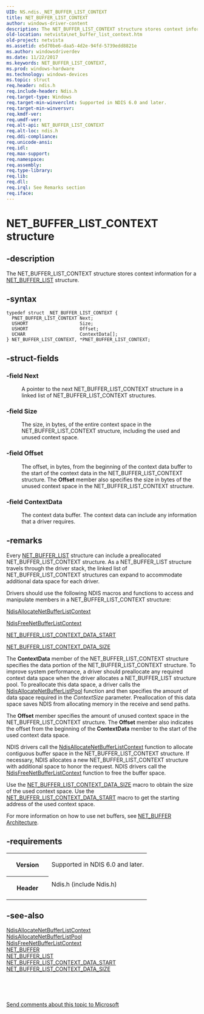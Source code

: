 ```yaml
---
UID: NS.ndis._NET_BUFFER_LIST_CONTEXT
title: NET_BUFFER_LIST_CONTEXT
author: windows-driver-content
description: The NET_BUFFER_LIST_CONTEXT structure stores context information for a NET_BUFFER_LIST structure.
old-location: netvista\net_buffer_list_context.htm
old-project: netvista
ms.assetid: e5d70be6-daa5-4d2e-94fd-5739edd8821e
ms.author: windowsdriverdev
ms.date: 11/22/2017
ms.keywords: NET_BUFFER_LIST_CONTEXT,
ms.prod: windows-hardware
ms.technology: windows-devices
ms.topic: struct
req.header: ndis.h
req.include-header: Ndis.h
req.target-type: Windows
req.target-min-winverclnt: Supported in NDIS 6.0 and later.
req.target-min-winversvr: 
req.kmdf-ver: 
req.umdf-ver: 
req.alt-api: NET_BUFFER_LIST_CONTEXT
req.alt-loc: ndis.h
req.ddi-compliance: 
req.unicode-ansi: 
req.idl: 
req.max-support: 
req.namespace: 
req.assembly: 
req.type-library: 
req.lib: 
req.dll: 
req.irql: See Remarks section
req.iface: 
---
```


# NET_BUFFER_LIST_CONTEXT structure



## -description
<p>The NET_BUFFER_LIST_CONTEXT structure stores context information for a 
  <a href="https://msdn.microsoft.com/library/windows/hardware/ff568388">NET_BUFFER_LIST</a> structure.</p>


## -syntax

````
typedef struct _NET_BUFFER_LIST_CONTEXT {
  PNET_BUFFER_LIST_CONTEXT Next;
  USHORT                   Size;
  USHORT                   Offset;
  UCHAR                    ContextData[];
} NET_BUFFER_LIST_CONTEXT, *PNET_BUFFER_LIST_CONTEXT;
````


## -struct-fields
<dl>

### -field <b>Next</b>

<dd>
<p>A pointer to the next NET_BUFFER_LIST_CONTEXT structure in a linked list of
     NET_BUFFER_LIST_CONTEXT structures.</p>
</dd>

### -field <b>Size</b>

<dd>
<p>The size, in bytes, of the entire context space in the NET_BUFFER_LIST_CONTEXT structure,
     including the used and unused context space.</p>
</dd>

### -field <b>Offset</b>

<dd>
<p>The offset, in bytes, from the beginning of the context data buffer to the start of the context
     data in the NET_BUFFER_LIST_CONTEXT structure. The 
     <b>Offset</b> member also specifies the size in bytes of the unused context space in the
     NET_BUFFER_LIST_CONTEXT structure.</p>
</dd>

### -field <b>ContextData</b>

<dd>
<p>The context data buffer. The context data can include any information that a driver
     requires.</p>
</dd>
</dl>

## -remarks
<p>Every 
    <a href="https://msdn.microsoft.com/library/windows/hardware/ff568388">NET_BUFFER_LIST</a> structure can include a
    preallocated NET_BUFFER_LIST_CONTEXT structure. As a NET_BUFFER_LIST structure travels through the driver
    stack, the linked list of NET_BUFFER_LIST_CONTEXT structures can expand to accommodate additional data
    space for each driver.</p>

<p>Drivers should use the following NDIS macros and functions to access and manipulate members in a
    NET_BUFFER_LIST_CONTEXT structure:</p>

<p>
<a href="..\ndis\nf-ndis-ndisallocatenetbufferlistcontext.md">
       NdisAllocateNetBufferListContext</a>
</p>

<p>
<a href="..\ndis\nf-ndis-ndisfreenetbufferlistcontext.md">
       NdisFreeNetBufferListContext</a>
</p>

<p>
<a href="netvista.net_buffer_list_context_data_start">
       NET_BUFFER_LIST_CONTEXT_DATA_START</a>
</p>

<p>
<a href="netvista.net_buffer_list_context_data_size">
       NET_BUFFER_LIST_CONTEXT_DATA_SIZE</a>
</p>

<p>The 
    <b>ContextData</b> member of the NET_BUFFER_LIST_CONTEXT structure specifies the data portion of the
    NET_BUFFER_LIST_CONTEXT structure. To improve system performance, a driver should preallocate any
    required context data space when the driver allocates a NET_BUFFER_LIST structure pool. To preallocate
    this data space, a driver calls the 
    <a href="..\ndis\nf-ndis-ndisallocatenetbufferlistpool.md">
    NdisAllocateNetBufferListPool</a> function and then specifies the amount of data space required in the 
    <i>ContextSize</i> parameter. Preallocation of this data space saves NDIS from allocating memory in the
    receive and send paths.</p>

<p>The 
    <b>Offset</b> member specifies the amount of unused context space in the NET_BUFFER_LIST_CONTEXT
    structure. The 
    <b>Offset</b> member also indicates the offset from the beginning of the 
    <b>ContextData</b> member to the start of the used context data space.</p>

<p>NDIS drivers call the 
    <a href="..\ndis\nf-ndis-ndisallocatenetbufferlistcontext.md">
    NdisAllocateNetBufferListContext</a> function to allocate contiguous buffer space in the
    NET_BUFFER_LIST_CONTEXT structure. If necessary, NDIS allocates a new NET_BUFFER_LIST_CONTEXT structure
    with additional space to honor the request. NDIS drivers call the 
    <a href="..\ndis\nf-ndis-ndisfreenetbufferlistcontext.md">
    NdisFreeNetBufferListContext</a> function to free the buffer space.</p>

<p>Use the 
    <a href="netvista.net_buffer_list_context_data_size">
    NET_BUFFER_LIST_CONTEXT_DATA_SIZE</a> macro to obtain the size of the used context space. Use the 
    <a href="netvista.net_buffer_list_context_data_start">
    NET_BUFFER_LIST_CONTEXT_DATA_START</a> macro to get the starting address of the used context space.</p>

<p>For more information on how to use net buffers, see 
    <a href="netvista.net_buffer_architecture">NET_BUFFER Architecture</a>.</p>

## -requirements
<table>
<tr>
<th width="30%">
<p>Version</p>
</th>
<td width="70%">
<p>Supported in NDIS 6.0 and later.</p>
</td>
</tr>
<tr>
<th width="30%">
<p>Header</p>
</th>
<td width="70%">
<dl>
<dt>Ndis.h (include Ndis.h)</dt>
</dl>
</td>
</tr>
</table>

## -see-also
<dl>
<dt>
<a href="..\ndis\nf-ndis-ndisallocatenetbufferlistcontext.md">
   NdisAllocateNetBufferListContext</a>
</dt>
<dt>
<a href="..\ndis\nf-ndis-ndisallocatenetbufferlistpool.md">
   NdisAllocateNetBufferListPool</a>
</dt>
<dt>
<a href="https://msdn.microsoft.com/library/windows/hardware/ff562587">NdisFreeNetBufferListContext</a>
</dt>
<dt>
<a href="https://msdn.microsoft.com/library/windows/hardware/ff568376">NET_BUFFER</a>
</dt>
<dt>
<a href="https://msdn.microsoft.com/library/windows/hardware/ff568388">NET_BUFFER_LIST</a>
</dt>
<dt>
<a href="netvista.net_buffer_list_context_data_start">
   NET_BUFFER_LIST_CONTEXT_DATA_START</a>
</dt>
<dt>
<a href="netvista.net_buffer_list_context_data_size">
   NET_BUFFER_LIST_CONTEXT_DATA_SIZE</a>
</dt>
</dl>
<p> </p>
<p> </p>
<p><a href="mailto:wsddocfb@microsoft.com?subject=Documentation%20feedback [netvista\netvista]:%20NET_BUFFER_LIST_CONTEXT structure%20 RELEASE:%20(11/22/2017)&amp;body=%0A%0APRIVACY STATEMENT%0A%0AWe use your feedback to improve the documentation. We don't use your email address for any other purpose, and we'll remove your email address from our system after the issue that you're reporting is fixed. While we're working to fix this issue, we might send you an email message to ask for more info. Later, we might also send you an email message to let you know that we've addressed your feedback.%0A%0AFor more info about Microsoft's privacy policy, see http://privacy.microsoft.com/en-us/default.aspx." title="Send comments about this topic to Microsoft">Send comments about this topic to Microsoft</a></p>
